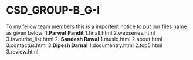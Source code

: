 # CSD_GROUP-B_G-I
To my fellow team members this is a importent notice to put our files name as given below:
1.**Parwat Pandit**
  1.finall.html
  2.webseries.html
  3.favourite_list.html
2. **Sandesh Rawal**
  1.music.html
  2.about.html
  3.contactus.html
3.**Dipesh Darnal**
  1.documentry.html
  2.top5.html
  3.review.html
